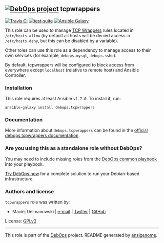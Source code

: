 ## [![DebOps project](http://debops.org/images/debops-small.png)](http://debops.org) tcpwrappers

[![Travis CI](http://img.shields.io/travis/debops/ansible-tcpwrappers.svg?style=flat)](http://travis-ci.org/debops/ansible-tcpwrappers) [![test-suite](http://img.shields.io/badge/test--suite-ansible--tcpwrappers-blue.svg?style=flat)](https://github.com/debops/test-suite/tree/master/ansible-tcpwrappers/)  [![Ansible Galaxy](http://img.shields.io/badge/galaxy-debops.tcpwrappers-660198.svg?style=flat)](https://galaxy.ansible.com/list#/roles/1604)

This role can be used to manage
[TCP Wrappers](https://en.wikipedia.org/wiki/TCP\_Wrapper) rules located in
`/etc/hosts.allow` (by default all hosts will be denied access in
`/etc/hosts.deny`, but this can be disabled by a variable).

Other roles can use this role as a dependency to manage access to their own
services (for example, `debops.mysql`, `debops.sshd`).

By default, tcpwrappers will be configured to block access from everywhere
except `localhost` (relative to remote host) and Ansible Controller.

### Installation

This role requires at least Ansible `v1.7.0`. To install it, run:

    ansible-galaxy install debops.tcpwrappers

### Documentation

More information about `debops.tcpwrappers` can be found in the
[official debops.tcpwrappers documentation](http://docs.debops.org/en/latest/ansible/roles/debops.tcpwrappers.html).



### Are you using this as a standalone role without DebOps?

You may need to include missing roles from the [DebOps common
playbook](https://github.com/debops/debops-playbooks/blob/master/playbooks/common.yml)
into your playbook.

[Try DebOps now](https://github.com/debops/debops) for a complete solution to run your Debian-based infrastructure.





### Authors and license

`tcpwrappers` role was written by:
- Maciej Delmanowski | [e-mail](mailto:drybjed@gmail.com) | [Twitter](https://twitter.com/drybjed) | [GitHub](https://github.com/drybjed)

License: [GPLv3](https://tldrlegal.com/license/gnu-general-public-license-v3-%28gpl-3%29)

***

This role is part of the [DebOps](http://debops.org/) project. README generated by [ansigenome](https://github.com/nickjj/ansigenome/).
